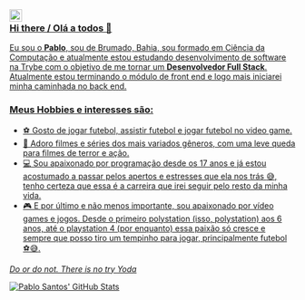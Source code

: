<a target="_blank" href="https://www.linkedin.com/in/pablosantos25/">
  <img align="left" alt="LinkdeIN" width="22px" src="https://cdn.jsdelivr.net/npm/simple-icons@v3/icons/linkedin.svg" />

### Hi there / Olá a todos 👋
Eu sou o **Pablo**, sou de Brumado, Bahia, sou formado em Ciência da Computação e atualmente estou estudando desenvolvimento de software na Trybe com o objetivo de me tornar um **Desenvolvedor Full Stack**. Atualmente estou terminando o módulo de front end e logo mais iniciarei minha caminhada no back end.

### Meus Hobbies e interesses são:
* :soccer: Gosto de jogar futebol, assistir futebol e jogar futebol no video game.
* :movie_camera: Adoro filmes e séries dos mais variados gêneros, com uma leve queda para filmes de terror e ação.
* :computer: Sou apaixonado por programação desde os 17 anos e já estou acostumado a passar pelos apertos e estresses que ela nos trás :sweat_smile:, tenho certeza que essa é a carreira que irei seguir pelo resto da minha vida.
* :video_game: E por último e não menos importante, sou apaixonado por vídeo games e jogos. Desde o primeiro polystation (isso, polystation) aos 6 anos, até o playstation 4 (por enquanto) essa paixão só cresce e sempre que posso tiro um tempinho para jogar, principalmente futebol :soccer::sweat_smile:.
 
*Do or do not. There is no try*
                *Yoda*

![Pablo Santos' GitHub Stats](https://github-readme-stats.vercel.app/api?username=Bynho25&show_icons=true)

<!--
**Bynho25/Bynho25** is a ✨ _special_ ✨ repository because its `README.md` (this file) appears on your GitHub profile.

Here are some ideas to get you started:

- 🔭 I’m currently working on ...
- 🌱 I’m currently learning ...
- 👯 I’m looking to collaborate on ...
- 🤔 I’m looking for help with ...
- 💬 Ask me about ...
- 📫 How to reach me: ...
- 😄 Pronouns: ...
- ⚡ Fun fact: ...
-->
